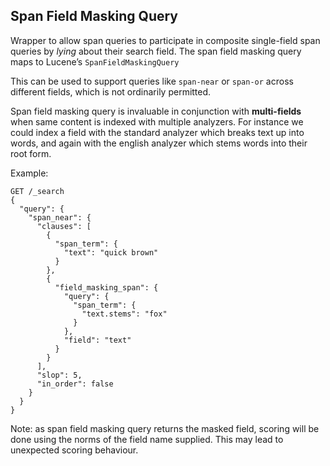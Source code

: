 ## Span Field Masking Query

Wrapper to allow span queries to participate in composite single-field span queries by _lying_ about their search field. The span field masking query maps to Lucene’s `SpanFieldMaskingQuery`

This can be used to support queries like `span-near` or `span-or` across different fields, which is not ordinarily permitted.

Span field masking query is invaluable in conjunction with **multi-fields** when same content is indexed with multiple analyzers. For instance we could index a field with the standard analyzer which breaks text up into words, and again with the english analyzer which stems words into their root form.

Example:
    
    
    GET /_search
    {
      "query": {
        "span_near": {
          "clauses": [
            {
              "span_term": {
                "text": "quick brown"
              }
            },
            {
              "field_masking_span": {
                "query": {
                  "span_term": {
                    "text.stems": "fox"
                  }
                },
                "field": "text"
              }
            }
          ],
          "slop": 5,
          "in_order": false
        }
      }
    }

Note: as span field masking query returns the masked field, scoring will be done using the norms of the field name supplied. This may lead to unexpected scoring behaviour.
